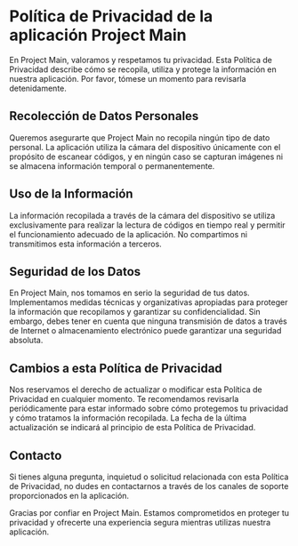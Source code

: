 # Política de Privacidad de la aplicación Project Main

En Project Main, valoramos y respetamos tu privacidad.
Esta Política de Privacidad describe cómo se recopila, utiliza y protege la información en nuestra aplicación.
Por favor, tómese un momento para revisarla detenidamente.

## Recolección de Datos Personales

Queremos asegurarte que Project Main no recopila ningún tipo de dato personal.
La aplicación utiliza la cámara del dispositivo únicamente con el propósito de escanear códigos, y en ningún caso se capturan imágenes ni se almacena información temporal o permanentemente.

## Uso de la Información

La información recopilada a través de la cámara del dispositivo se utiliza exclusivamente para realizar la lectura de códigos en tiempo real y permitir el funcionamiento adecuado de la aplicación.
No compartimos ni transmitimos esta información a terceros.

## Seguridad de los Datos

En Project Main, nos tomamos en serio la seguridad de tus datos.
Implementamos medidas técnicas y organizativas apropiadas para proteger la información que recopilamos y garantizar su confidencialidad.
Sin embargo, debes tener en cuenta que ninguna transmisión de datos a través de Internet o almacenamiento electrónico puede garantizar una seguridad absoluta.

## Cambios a esta Política de Privacidad

Nos reservamos el derecho de actualizar o modificar esta Política de Privacidad en cualquier momento.
Te recomendamos revisarla periódicamente para estar informado sobre cómo protegemos tu privacidad y cómo tratamos la información recopilada.
La fecha de la última actualización se indicará al principio de esta Política de Privacidad.

## Contacto

Si tienes alguna pregunta, inquietud o solicitud relacionada con esta Política de Privacidad, no dudes en contactarnos a través de los canales de soporte proporcionados en la aplicación.

Gracias por confiar en Project Main. Estamos comprometidos en proteger tu privacidad y ofrecerte una experiencia segura mientras utilizas nuestra aplicación.
